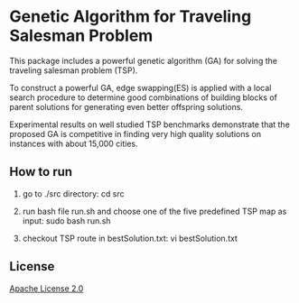 # Genetic Algorithm for Traveling Salesman Problem

This package includes a powerful genetic algorithm (GA) for solving the traveling salesman problem (TSP).

To construct a powerful GA, edge swapping(ES) is applied with a local search procedure to determine good combinations of building blocks of parent solutions for generating even better offspring solutions.

Experimental results on well studied TSP benchmarks demonstrate that the proposed GA is competitive in finding very high quality solutions on instances with about 15,000 cities.

## How to run

1. go to ./src directory:
cd src

2. run bash file run.sh and choose one of the five predefined TSP map as input:
sudo bash run.sh

3. checkout TSP route in bestSolution.txt:
vi bestSolution.txt

## License

[Apache License 2.0](LICENSE)

